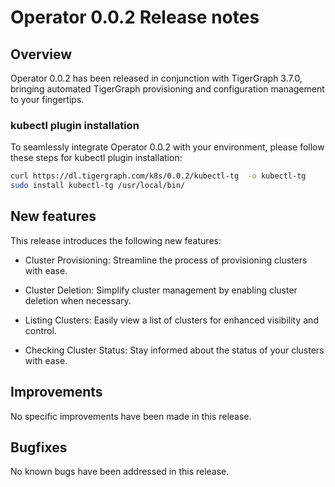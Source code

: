 # Operator 0.0.2 Release notes

## Overview

Operator 0.0.2 has been released in conjunction with TigerGraph 3.7.0, bringing automated TigerGraph provisioning and configuration management to your fingertips.

### kubectl plugin installation

To seamlessly integrate Operator 0.0.2 with your environment, please follow these steps for kubectl plugin installation:

```bash
curl https://dl.tigergraph.com/k8s/0.0.2/kubectl-tg  -o kubectl-tg
sudo install kubectl-tg /usr/local/bin/
```

## New features

This release introduces the following new features:

- Cluster Provisioning: Streamline the process of provisioning clusters with ease.

- Cluster Deletion: Simplify cluster management by enabling cluster deletion when necessary.

- Listing Clusters: Easily view a list of clusters for enhanced visibility and control.

- Checking Cluster Status: Stay informed about the status of your clusters with ease.

## Improvements

No specific improvements have been made in this release.

## Bugfixes

No known bugs have been addressed in this release.
